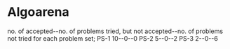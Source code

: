 # Algoarena
no. of accepted--no. of problems tried, but not accepted--no. of problems not tried for each problem set;
PS-1   10--0--0
PS-2   5--0--2
PS-3   2--0--6
